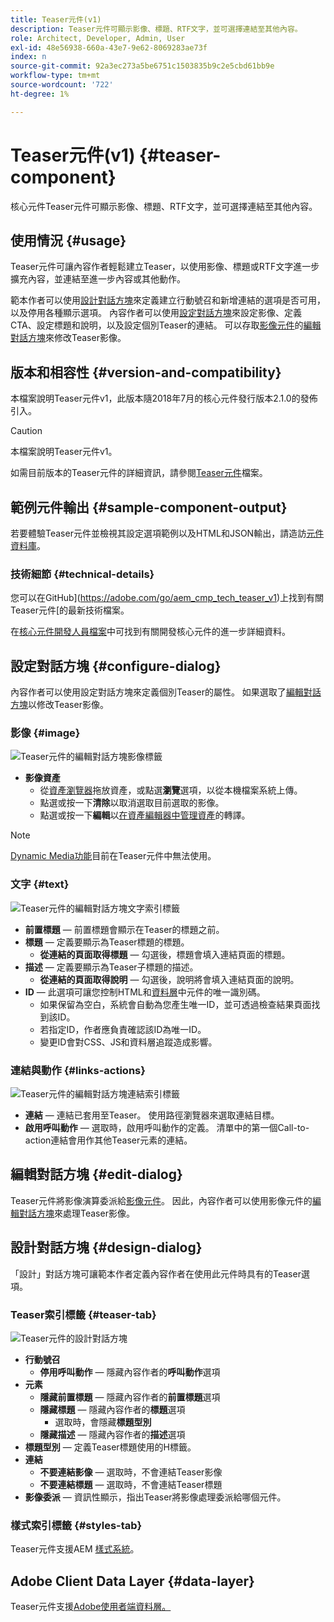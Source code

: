 ```yaml
---
title: Teaser元件(v1)
description: Teaser元件可顯示影像、標題、RTF文字，並可選擇連結至其他內容。
role: Architect, Developer, Admin, User
exl-id: 48e56938-660a-43e7-9e62-8069283ae73f
index: n
source-git-commit: 92a3ec273a5be6751c1503835b9c2e5cbd61bb9e
workflow-type: tm+mt
source-wordcount: '722'
ht-degree: 1%

---
```



# Teaser元件(v1) {#teaser-component}

核心元件Teaser元件可顯示影像、標題、RTF文字，並可選擇連結至其他內容。

## 使用情況 {#usage}

Teaser元件可讓內容作者輕鬆建立Teaser，以使用影像、標題或RTF文字進一步擴充內容，並連結至進一步內容或其他動作。

範本作者可以使用[設計對話方塊](#design-dialog)來定義建立行動號召和新增連結的選項是否可用，以及停用各種顯示選項。 內容作者可以使用[設定對話方塊](#configure-dialog)來設定影像、定義CTA、設定標題和說明，以及設定個別Teaser的連結。 可以存取[影像元件](image-v1.md)的[編輯對話方塊](image-v1.md#edit-dialog)來修改Teaser影像。

## 版本和相容性 {#version-and-compatibility}

本檔案說明Teaser元件v1，此版本隨2018年7月的核心元件發行版本2.1.0的發佈引入。

>[!CAUTION]
>
>本檔案說明Teaser元件v1。
>
>如需目前版本的Teaser元件的詳細資訊，請參閱[Teaser元件](/help/components/teaser.md)檔案。

## 範例元件輸出 {#sample-component-output}

若要體驗Teaser元件並檢視其設定選項範例以及HTML和JSON輸出，請造訪[元件資料庫](https://adobe.com/go/aem_cmp_library_teaser)。

### 技術細節 {#technical-details}

您可以在GitHub](https://adobe.com/go/aem_cmp_tech_teaser_v1)上找到有關Teaser元件[的最新技術檔案。

在[核心元件開發人員檔案](/help/developing/overview.md)中可找到有關開發核心元件的進一步詳細資料。

## 設定對話方塊 {#configure-dialog}

內容作者可以使用設定對話方塊來定義個別Teaser的屬性。 如果選取了[編輯對話方塊](#edit-dialog)以修改Teaser影像。

### 影像 {#image}

![Teaser元件的編輯對話方塊影像標籤](/help/assets/teaser-edit-image.png)

* **影像資產**
   * 從[資產瀏覽器](https://experienceleague.adobe.com/docs/experience-manager-cloud-service/sites/authoring/fundamentals/environment-tools.html)拖放資產，或點選&#x200B;**瀏覽**&#x200B;選項，以從本機檔案系統上傳。
   * 點選或按一下&#x200B;**清除**&#x200B;以取消選取目前選取的影像。
   * 點選或按一下&#x200B;**編輯**&#x200B;以[在資產編輯器中管理資產](https://experienceleague.adobe.com/docs/experience-manager-cloud-service/assets/manage/manage-digital-assets.html)的轉譯。

>[!NOTE]
>
>[Dynamic Media功能](image-v1.md#dynamic-media)目前在Teaser元件中無法使用。

### 文字 {#text}

![Teaser元件的編輯對話方塊文字索引標籤](/help/assets/teaser-edit-text.png)

* **前置標題** — 前置標題會顯示在Teaser的標題之前。
* **標題** — 定義要顯示為Teaser標題的標題。
   * **從連結的頁面取得標題** — 勾選後，標題會填入連結頁面的標題。
* **描述** — 定義要顯示為Teaser子標題的描述。
   * **從連結的頁面取得說明** — 勾選後，說明將會填入連結頁面的說明。
* **ID** — 此選項可讓您控制HTML和[資料層](/help/developing/data-layer/overview.md)中元件的唯一識別碼。
   * 如果保留為空白，系統會自動為您產生唯一ID，並可透過檢查結果頁面找到該ID。
   * 若指定ID，作者應負責確認該ID為唯一ID。
   * 變更ID會對CSS、JS和資料層追蹤造成影響。

### 連結與動作 {#links-actions}

![Teaser元件的編輯對話方塊連結索引標籤](/help/assets/teaser-edit-link.png)

* **連結** — 連結已套用至Teaser。 使用路徑瀏覽器來選取連結目標。
* **啟用呼叫動作** — 選取時，啟用呼叫動作的定義。 清單中的第一個Call-to-action連結會用作其他Teaser元素的連結。

## 編輯對話方塊 {#edit-dialog}

Teaser元件將影像演算委派給[影像元件](image-v1.md)。 因此，內容作者可以使用影像元件的[編輯對話方塊](image-v1.md#edit-dialog)來處理Teaser影像。

## 設計對話方塊 {#design-dialog}

「設計」對話方塊可讓範本作者定義內容作者在使用此元件時具有的Teaser選項。

### Teaser索引標籤 {#teaser-tab}

![Teaser元件的設計對話方塊](/help/assets/teaser-design.png)

* **行動號召**
   * **停用呼叫動作** — 隱藏內容作者的&#x200B;**呼叫動作**&#x200B;選項
* **元素**
   * **隱藏前置標題** — 隱藏內容作者的&#x200B;**前置標題**&#x200B;選項
   * **隱藏標題** — 隱藏內容作者的&#x200B;**標題**&#x200B;選項
      * 選取時，會隱藏&#x200B;**標題型別**
   * **隱藏描述** — 隱藏內容作者的&#x200B;**描述**&#x200B;選項
* **標題型別** — 定義Teaser標題使用的H標籤。
* **連結**
   * **不要連結影像** — 選取時，不會連結Teaser影像
   * **不要連結標題** — 選取時，不會連結Teaser標題
* **影像委派** — 資訊性顯示，指出Teaser將影像處理委派給哪個元件。

### 樣式索引標籤 {#styles-tab}

Teaser元件支援AEM [樣式系統](/help/get-started/authoring.md#component-styling)。

## Adobe Client Data Layer {#data-layer}

Teaser元件支援[Adobe使用者端資料層。](/help/developing/data-layer/overview.md)
